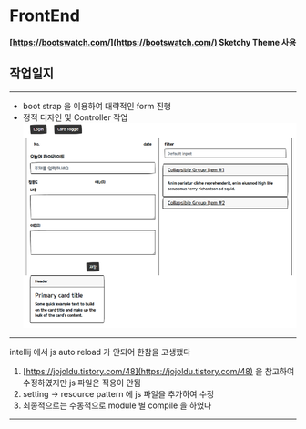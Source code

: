 # FrontEnd

**[https://bootswatch.com/](https://bootswatch.com/) Sketchy Theme 사용**


## 작업일지
------
- boot strap 을 이용하여 대략적인 form 진행
- 정적 디자인 및 Controller 작업
![기초디자인](https://github.com/bluewow/makeTime/blob/master/assets/init-layout.png)
------
intellij 에서 js auto reload 가 안되어 한참을 고생했다
1. [https://jojoldu.tistory.com/48](https://jojoldu.tistory.com/48) 을 참고하여 수정하였지만 js 파일은 적용이 안됨
2. setting -> resource pattern 에 js 파일을 추가하여 수정
3. 최종적으로는 수동적으로 module 별 compile 을  하였다

------------


<!--stackedit_data:
eyJoaXN0b3J5IjpbMTE1MTg4NDM1MywxODIzNzExMDU0LC0xOD
Q5MzkyMjczLDE1OTQ0NjI4NTMsMTkxNjM2NDg3NSwtMTE5ODgy
NDcwMl19
-->
